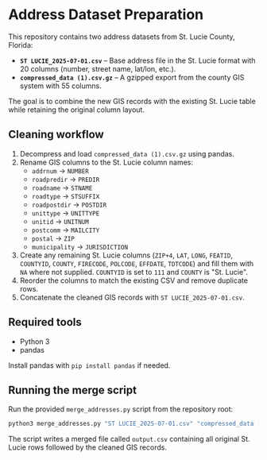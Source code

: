 # Address Dataset Preparation

This repository contains two address datasets from St. Lucie County, Florida:

- **`ST LUCIE_2025-07-01.csv`** – Base address file in the St. Lucie format with 20 columns (number, street name, lat/lon, etc.).
- **`compressed_data (1).csv.gz`** – A gzipped export from the county GIS system with 55 columns.

The goal is to combine the new GIS records with the existing St. Lucie table while retaining the original column layout.

## Cleaning workflow

1. Decompress and load `compressed_data (1).csv.gz` using pandas.
2. Rename GIS columns to the St. Lucie column names:
   - `addrnum` → `NUMBER`
   - `roadpredir` → `PREDIR`
   - `roadname` → `STNAME`
   - `roadtype` → `STSUFFIX`
   - `roadpostdir` → `POSTDIR`
   - `unittype` → `UNITTYPE`
   - `unitid` → `UNITNUM`
   - `postcomm` → `MAILCITY`
   - `postal` → `ZIP`
   - `municipality` → `JURISDICTION`
3. Create any remaining St. Lucie columns (`ZIP+4`, `LAT`, `LONG`, `FEATID`, `COUNTYID`, `COUNTY`, `FIRECODE`, `POLCODE`, `EFFDATE`, `TDTCODE`) and fill them with `NA` where not supplied. `COUNTYID` is set to `111` and `COUNTY` is "St. Lucie".
4. Reorder the columns to match the existing CSV and remove duplicate rows.
5. Concatenate the cleaned GIS records with `ST LUCIE_2025-07-01.csv`.

## Required tools

- Python 3
- pandas

Install pandas with `pip install pandas` if needed.

## Running the merge script

Run the provided `merge_addresses.py` script from the repository root:

```bash
python3 merge_addresses.py "ST LUCIE_2025-07-01.csv" "compressed_data (1).csv.gz" output.csv
```

The script writes a merged file called `output.csv` containing all original St. Lucie rows followed by the cleaned GIS records.
